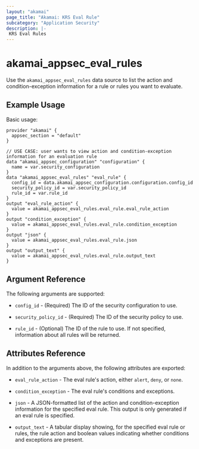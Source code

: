 ```yaml
---
layout: "akamai"
page_title: "Akamai: KRS Eval Rule"
subcategory: "Application Security"
description: |-
 KRS Eval Rules
---
```


# akamai_appsec_eval_rules

Use the `akamai_appsec_eval_rules` data source to list the action and condition-exception information
for a rule or rules you want to evaluate.

## Example Usage

Basic usage:

```hcl
provider "akamai" {
  appsec_section = "default"
}

// USE CASE: user wants to view action and condition-exception information for an evaluation rule
data "akamai_appsec_configuration" "configuration" {
  name = var.security_configuration
}
data "akamai_appsec_eval_rules" "eval_rule" {
  config_id = data.akamai_appsec_configuration.configuration.config_id
  security_policy_id = var.security_policy_id
  rule_id = var.rule_id
}
output "eval_rule_action" {
  value = akamai_appsec_eval_rules.eval_rule.eval_rule_action
}
output "condition_exception" {
  value = akamai_appsec_eval_rules.eval_rule.condition_exception
}
output "json" {
  value = akamai_appsec_eval_rules.eval_rule.json
}
output "output_text" {
  value = akamai_appsec_eval_rules.eval_rule.output_text
}
```

## Argument Reference

The following arguments are supported:

* `config_id` - (Required) The ID of the security configuration to use.

* `security_policy_id` - (Required) The ID of the security policy to use.

* `rule_id` - (Optional) The ID of the rule to use. If not specified, information about all rules will be returned.

## Attributes Reference

In addition to the arguments above, the following attributes are exported:

* `eval_rule_action` - The eval rule's action, either `alert`, `deny`, or `none`.

* `condition_exception` - The eval rule's conditions and exceptions.

* `json` - A JSON-formatted list of the action and condition-exception information for the specified eval rule.
This output is only generated if an eval rule is specified.

* `output_text` - A tabular display showing, for the specified eval rule or rules, the rule action and boolean values
indicating whether conditions and exceptions are present.

